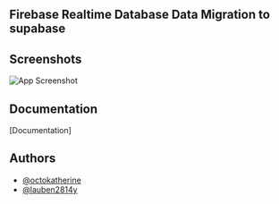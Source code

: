
## Firebase Realtime Database Data Migration to supabase
## Screenshots

![App Screenshot](https://via.placeholder.com/468x300?text=App+Screenshot+Here)


## Documentation

[Documentation]


## Authors

- [@octokatherine](https://github.com/itsallan)
- [@lauben2814y](https://github.com/lauben2814y)

